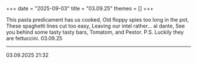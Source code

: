 +++
date = "2025-09-03"
title = "03.09.25"
themes = []
+++

This pasta predicament has us cooked,
Old floppy spies too long in the pot,
These spaghetti lines cut too easy,
Leaving our intel rather... al dante,
See you behind some tasty tasty bars,
Tomatom, and Pestor.
P.S. Luckily they are fettuccini.
03.09.25

---

03.09.2025 21:32
